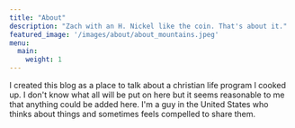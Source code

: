 ```yaml
---
title: "About"
description: "Zach with an H. Nickel like the coin. That's about it."
featured_image: '/images/about/about_mountains.jpeg'
menu:
  main:
    weight: 1
---
```


I created this blog as a place to talk about a christian life program I cooked up. I don't know what all will be put on here but it seems reasonable to me that anything could be added here. I'm a guy in the United States who thinks about things and sometimes feels compelled to share them.
